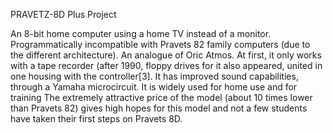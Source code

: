 PRAVETZ-8D Plus Project

An 8-bit home computer using a home TV instead of a monitor. 
Programmatically incompatible with Pravets 82 family computers (due to the different architecture). 
An analogue of Oric Atmos. At first, it only works with a tape recorder (after 1990, floppy drives 
for it also appeared, united in one housing with the controller[3]. 
It has improved sound capabilities, through a Yamaha microcircuit. It is widely used for home use 
and for training The extremely attractive price of the model (about 10 times lower than Pravets 82) 
gives high hopes for this model and not a few students have taken their first steps on Pravets 8D.
